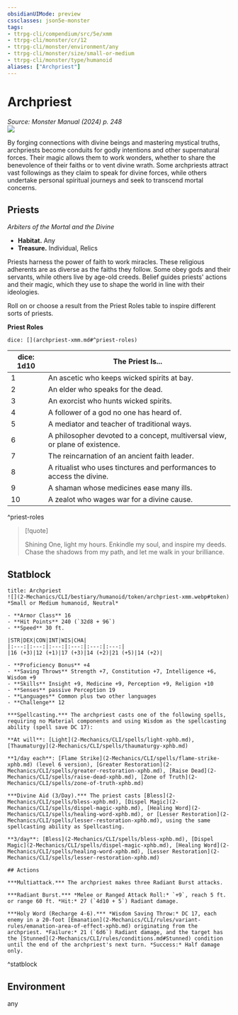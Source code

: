 ```yaml
---
obsidianUIMode: preview
cssclasses: json5e-monster
tags:
- ttrpg-cli/compendium/src/5e/xmm
- ttrpg-cli/monster/cr/12
- ttrpg-cli/monster/environment/any
- ttrpg-cli/monster/size/small-or-medium
- ttrpg-cli/monster/type/humanoid
aliases: ["Archpriest"]
---
```

# Archpriest
*Source: Monster Manual (2024) p. 248*  
![](2-Mechanics/CLI/bestiary/humanoid/img/priests.webp#right)

By forging connections with divine beings and mastering mystical truths, archpriests become conduits for godly intentions and other supernatural forces. Their magic allows them to work wonders, whether to share the benevolence of their faiths or to vent divine wrath. Some archpriests attract vast followings as they claim to speak for divine forces, while others undertake personal spiritual journeys and seek to transcend mortal concerns.

## Priests

*Arbiters of the Mortal and the Divine*

- **Habitat.** Any  
- **Treasure.** Individual, Relics  

Priests harness the power of faith to work miracles. These religious adherents are as diverse as the faiths they follow. Some obey gods and their servants, while others live by age-old creeds. Belief guides priests' actions and their magic, which they use to shape the world in line with their ideologies.

Roll on or choose a result from the Priest Roles table to inspire different sorts of priests.

**Priest Roles**

`dice: [](archpriest-xmm.md#^priest-roles)`

| dice: 1d10 | The Priest Is... |
|------------|------------------|
| 1 | An ascetic who keeps wicked spirits at bay. |
| 2 | An elder who speaks for the dead. |
| 3 | An exorcist who hunts wicked spirits. |
| 4 | A follower of a god no one has heard of. |
| 5 | A mediator and teacher of traditional ways. |
| 6 | A philosopher devoted to a concept, multiversal view, or plane of existence. |
| 7 | The reincarnation of an ancient faith leader. |
| 8 | A ritualist who uses tinctures and performances to access the divine. |
| 9 | A shaman whose medicines ease many ills. |
| 10 | A zealot who wages war for a divine cause. |
^priest-roles

> [!quote]  
> 
> Shining One, light my hours. Enkindle my soul, and inspire my deeds. Chase the shadows from my path, and let me walk in your brilliance.


## Statblock

```ad-statblock
title: Archpriest
![](2-Mechanics/CLI/bestiary/humanoid/token/archpriest-xmm.webp#token)
*Small or Medium humanoid, Neutral*

- **Armor Class** 16 
- **Hit Points** 240 (`32d8 + 96`) 
- **Speed** 30 ft.

|STR|DEX|CON|INT|WIS|CHA|
|:---:|:---:|:---:|:---:|:---:|:---:|
|16 (+3)|12 (+1)|17 (+3)|14 (+2)|21 (+5)|14 (+2)|

- **Proficiency Bonus** +4
- **Saving Throws** Strength +7, Constitution +7, Intelligence +6, Wisdom +9
- **Skills** Insight +9, Medicine +9, Perception +9, Religion +10
- **Senses** passive Perception 19
- **Languages** Common plus two other languages
- **Challenge** 12

***Spellcasting.*** The archpriest casts one of the following spells, requiring no Material components and using Wisdom as the spellcasting ability (spell save DC 17):

**At will**: [Light](2-Mechanics/CLI/spells/light-xphb.md), [Thaumaturgy](2-Mechanics/CLI/spells/thaumaturgy-xphb.md)

**1/day each**: [Flame Strike](2-Mechanics/CLI/spells/flame-strike-xphb.md) (level 6 version), [Greater Restoration](2-Mechanics/CLI/spells/greater-restoration-xphb.md), [Raise Dead](2-Mechanics/CLI/spells/raise-dead-xphb.md), [Zone of Truth](2-Mechanics/CLI/spells/zone-of-truth-xphb.md)

***Divine Aid (3/Day).*** The priest casts [Bless](2-Mechanics/CLI/spells/bless-xphb.md), [Dispel Magic](2-Mechanics/CLI/spells/dispel-magic-xphb.md), [Healing Word](2-Mechanics/CLI/spells/healing-word-xphb.md), or [Lesser Restoration](2-Mechanics/CLI/spells/lesser-restoration-xphb.md), using the same spellcasting ability as Spellcasting.

**3/day**: [Bless](2-Mechanics/CLI/spells/bless-xphb.md), [Dispel Magic](2-Mechanics/CLI/spells/dispel-magic-xphb.md), [Healing Word](2-Mechanics/CLI/spells/healing-word-xphb.md), [Lesser Restoration](2-Mechanics/CLI/spells/lesser-restoration-xphb.md)

## Actions

***Multiattack.*** The archpriest makes three Radiant Burst attacks.

***Radiant Burst.*** *Melee or Ranged Attack Roll:* `+9`, reach 5 ft. or range 60 ft. *Hit:* 27 (`4d10 + 5`) Radiant damage.

***Holy Word (Recharge 4-6).*** *Wisdom Saving Throw:* DC 17, each enemy in a 20-foot [Emanation](2-Mechanics/CLI/rules/variant-rules/emanation-area-of-effect-xphb.md) originating from the archpriest. *Failure:* 21 (`6d6`) Radiant damage, and the target has the [Stunned](2-Mechanics/CLI/rules/conditions.md#Stunned) condition until the end of the archpriest's next turn. *Success:* Half damage only.
```
^statblock

## Environment

any
